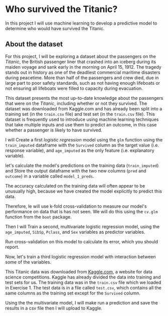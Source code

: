 #  Who survived the Titanic?



In this project I will use machine learning to develop a predictive model to determine who would have survived the Titanic.




## About the dataset



For this project, I will be exploring a dataset about the passengers on the *Titanic*, the British passenger liner that crashed into an iceberg during its maiden voyage and sank early in the morning on April 15, 1912.
The tragedy stands out in history as one of the deadliest commercial maritime disasters during peacetime.
More than half of the passengers and crew died, due in large part to poor safety standards, such as not having enough lifeboats or not ensuring all lifeboats were filled to capacity during evacuation.

This dataset presents the most up-to-date knowledge about the passengers that were on the *Titanic*, including whether or not they survived. The dataset was downloaded from Kaggle.com and has already been split into a training set (in the `train.csv` file) and test set (in the `train.csv` file).
This dataset is frequently used to introduce using machine learning techniques that take multiple inputs and use them to predict an outcome, in this case whether a passenger is likely to have survived.



 I will Create a first *logistic regression* model using the `glm` function using the `train_imputed` dataframe with the `Survived` column as the target value (i.e. response variable), and `age_imputed` as the only feature (i.e. explanatory variable).
    
  let's calculate the model's predictions on the training data (`train_imputed`) and Store the output dataframe with the two new columns (`pred` and `outcome`) in a variable called `model_1_preds`.
      
    
  
  The accuracy calculated on the training data will often appear to be unusually high, because we have created the model explicitly to predict this data.

  Therefore, Ie will use k-fold cross-validation to measure our model's performance on data that is has not seen. We will do this using the `cv.glm` function from the `boot` package. 
   
    

  Then I will Train a second, multivariate logistic regression model, using the `age_imputed`, `SibSp`, `Pclass`, and `Sex` variables as predictor variables.

   Run cross-validation on this model to calculate its error, which you should report.
    
 Now, let's train a third logistic regression model with interaction between some of the variables.
    
      


This Titanic data was downloaded from [Kaggle.com](https://www.kaggle.com/c/titanic/overview), a website for data science competitions. Kaggle has already divided the data into training and test sets for us. The training data was in the `train.csv` file which we loaded in Exercise 1. The test data is in a file called `test.csv`, which contains all the same columns as the training set except for the  `Survived` column.
    
  Using the the multivariate model, I will make run a prediction and save the results in a csv file then I will upload to Kaggle.
